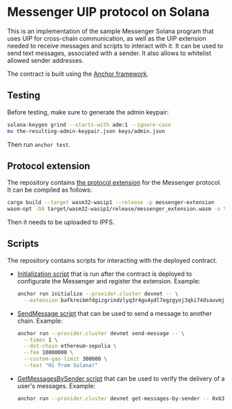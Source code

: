 # Messenger UIP protocol on Solana

This is an implementation of the sample Messenger Solana program that uses UIP
for cross-chain communication, as well as the UIP extension needed to receive
messages and scripts to interact with it. It can be used to send text messages,
associated with a sender. It also allows to whitelist allowed sender addresses.

The contract is built using the
[Anchor framework](https://www.anchor-lang.com/).

## Testing

Before testing, make sure to generate the admin keypair:

```sh
solana-keygen grind --starts-with adm:1 --ignore-case
mv the-resulting-admin-keypair.json keys/admin.json
```

Then run `anchor test`.

## Protocol extension

The repository contains
[the protocol extension](./extensions/messenger-extension) for the Messenger
protocol. It can be compiled as follows:

```sh
cargo build --target wasm32-wasip1 --release -p messenger-extension
wasm-opt -O4 target/wasm32-wasip1/release/messenger_extension.wasm -o target/wasm32-wasip1/release/messenger_extension-optimized.wasm
```

Then it needs to be uploaded to IPFS.

## Scripts

The repository contains scripts for interacting with the deployed contract.

* [Initialization script](./scripts/initialize.ts) that is run after
the contract is deployed to configurate the Messenger and register the
extension. Example:
  ```sh
  anchor run initialize --provider.cluster devnet -- \
    --extension bafkreibmfdgizgrindzlyq3r4gu4ydl7egzgyoj3qki74dsauvmjm4scta
  ```
* [SendMessage script](./scripts/sendMessage.ts) that can be used to
send a message to another chain. Example:
  ```sh
  anchor run --provider.cluster devnet send-message -- \
    --times 1 \
    --dst-chain ethereum-sepolia \
    --fee 10000000 \
    --custom-gas-limit 300000 \
    --text "Hi from Solana!"
  ```
* [GetMessagesBySender script](./scripts/getMessagesBySender.ts) that
can be used to verify the delivery of a user's messages. Example:
  ```sh
  anchor run --provider.cluster devnet get-messages-by-sender -- 0xb3b029c49ea026bacc0901a071cf8fd0d5bde9af
  ```
